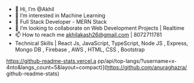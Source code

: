 - 👋 Hi, I’m @Akhil
- 👀 I’m interested in Machine Learning
- 🌱 Full Stack Developer - MERN Stack
- 💞️ I’m looking to collaborate on Web Development Projects | Realtime
- 📫 How to reach me akhilakash26@gmail.com | 8072711781
- Technical Skills | React Js, JavaScript, TypeScript, Node JS , Express, Mongo DB , Firebase , AWS , HTML, CSS , Bootstrap

<!---
Ak-SK/Ak-SK is a ✨ special ✨ repository because its `README.md` (this file) appears on your GitHub profile.
You can click the Preview link to take a look at your changes.
--->
https://github-readme-stats.vercel.a pp/api/top-langs/?username=x-4nto&langs_count=5&layout=compact)](https://github.com/anuraghazra/ github-readme-stats)
